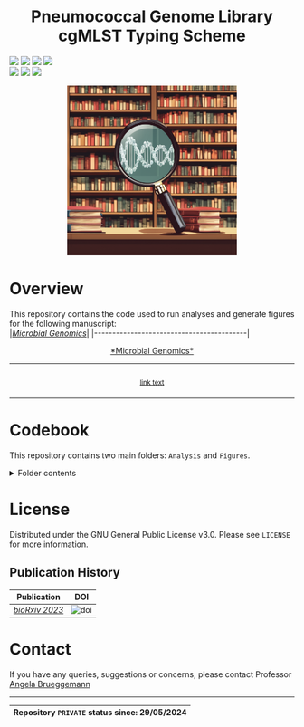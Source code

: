 <h1 align="center">
  Pneumococcal Genome Library cgMLST Typing Scheme
</h1>

![](https://img.shields.io/badge/R-276DC3?style=for-the-badge&logo=r&logoColor=white)
![](https://img.shields.io/badge/RStudio-75AADB?style=for-the-badge&logo=RStudio&logoColor=white)
![](https://img.shields.io/badge/Shell_Script-121011?style=for-the-badge&logo=gnu-bash&logoColor=white)
![](https://img.shields.io/badge/GitHub-100000?style=for-the-badge&logo=github&logoColor=white)  
![](https://img.shields.io/badge/Repository_created:-29_May_2024-green)
![](https://img.shields.io/badge/Last_update:-29_May_2024-black)
![](https://img.shields.io/badge/PRIVATE-red)

<p align="center">
  <img width="300" height="300" src=pgl.png>
</p>

# Overview
This repository contains the code used to run analyses and generate figures for the following manuscript:  
|*[Microbial Genomics](https://blank.page/)*|
|------------------------------------------|
<p align="center">
<a href="www.page.com">*Microbial Genomics*</a>
</p>

  
<div align="center">
<table>
<tbody>
<td align="center">
<img width="2000" height="0"><br>
<sub><a href="www.page.com">link text</a></sub><br>
<img width="2000" height="0">
</td>
</tbody>
</table>
</div>

# Codebook
This repository contains two main folders: `Analysis` and `Figures`. 
<details>
<summary>Folder contents</summary>
1. Analysis - contains the code used to generate... <br>
2. Figures - contains R code in markdown format
</details>

# License
Distributed under the GNU General Public License v3.0. Please see `LICENSE` for more information.
## Publication History
|**Publication**|**DOI**|
|-------------------------------|------|
|[*bioRxiv 2023*](https://www.biorxiv.org/content/10.1101/2023.12.19.571883v1)|![doi](https://img.shields.io/badge/DOI-https://doi.org/10.1101/2023.12.19.571883-blue)|
# Contact
If you have any queries, suggestions or concerns, please contact Professor [Angela Brueggemann](mailto:angela.brueggemann@ndph.ox.ac.uk)

***

|Repository `PRIVATE` status since: 29/05/2024|
|--------------------------------------------|
